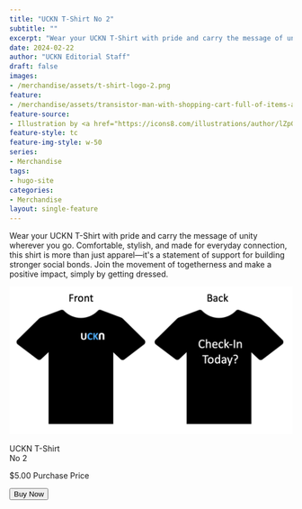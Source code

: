 ```yaml
---
title: "UCKN T-Shirt No 2"
subtitle: ""
excerpt: "Wear your UCKN T-Shirt with pride and carry the message of unity wherever you go. Comfortable, stylish, and made for everyday connection, this shirt is more than just apparel—it's a statement of support for building stronger social bonds. Join the movement of togetherness and make a positive impact, simply by getting dressed."
date: 2024-02-22
author: "UCKN Editorial Staff"
draft: false
images:
- /merchandise/assets/t-shirt-logo-2.png
feature:
- /merchandise/assets/transistor-man-with-shopping-cart-full-of-items-advertising-sale-using-megaphone.png
feature-source:
- Illustration by <a href="https://icons8.com/illustrations/author/lZpGtGw5182N">Elisabet Guba</a> from <a href="https://icons8.com/illustrations">Ouch!</a>
feature-style: tc
feature-img-style: w-50
series:
- Merchandise
tags:
- hugo-site
categories:
- Merchandise
layout: single-feature
---
```


Wear your UCKN T-Shirt with pride and carry the message of unity wherever you go. Comfortable, stylish, and made for everyday connection, this shirt is more than just apparel—it's a statement of support for building stronger social bonds. Join the movement of togetherness and make a positive impact, simply by getting dressed.

<div class="cf pa2">
  <div class="flex items-center pa2">
    <div class="w-60 pa2">
      <img src="/merchandise/assets/t-shirt-logo-2.png" class="db outline-0 black-10" alt="UCKN Bumper Sticker" />
    </div>
    <div class="w-40 pa2">
      <div class="flex flex-column items-center">
        <p class="f3 tc b">UCKN T-Shirt<br />No 2</p>
        <p class="f4 tl">$5.00 Purchase Price</p>
        <button id="buyNowBtn" class="w-50 f6 link dim br2 ph3 pv2 mb2 dib white bg-blue pointer hover-bg-green" onclick="toggleButtonColor(this)">
          Buy Now
        </button>
      </div>
    </div>
  </div>
</div>


<script>
  function toggleButtonColor(btn) {
    if (btn.classList.contains('bg-blue')) {
      btn.classList.remove('bg-blue');
      btn.classList.add('bg-green');
    } else {
      btn.classList.remove('bg-green');
      btn.classList.add('bg-blue');
    }
  }
</script>
